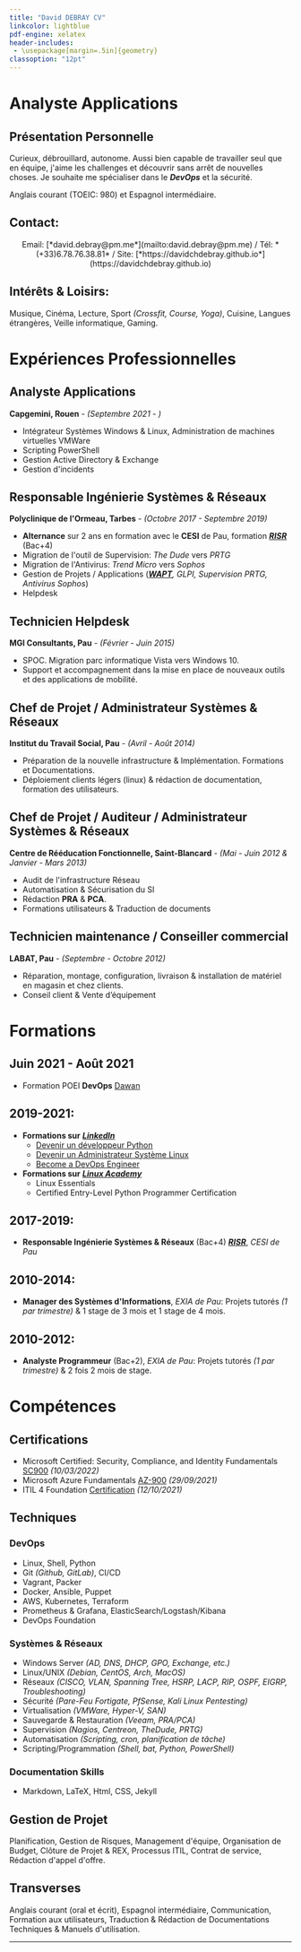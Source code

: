 ```yaml
---
title: "David DEBRAY CV"
linkcolor: lightblue
pdf-engine: xelatex
header-includes:
 - \usepackage[margin=.5in]{geometry}
classoption: "12pt"
---
```


<link rel="icon" href="favicon.png" type="image/png" />

# Analyste Applications
## Présentation Personnelle
Curieux, débrouillard, autonome. Aussi bien capable de travailler seul que en équipe, j'aime les challenges et découvrir sans arrêt de nouvelles choses.
Je souhaite me spécialiser dans le ***DevOps*** et la sécurité.

Anglais courant (TOEIC: 980) et Espagnol intermédiaire.

## Contact:
<p style="text-align: center;">
  Email: [*david.debray@pm.me*](mailto:david.debray@pm.me) / Tél: *(+33)6.78.76.38.81* / Site: [*https://davidchdebray.github.io*](https://davidchdebray.github.io)
</p>

## Intérêts & Loisirs:
Musique, Cinéma, Lecture, Sport *(Crossfit, Course, Yoga)*, Cuisine, Langues étrangères, Veille informatique, Gaming.

# Expériences Professionnelles

## Analyste Applications
**Capgemini, Rouen** - *(Septembre 2021 - )* 

- Intégrateur Systèmes Windows & Linux, Administration de machines virtuelles VMWare
- Scripting PowerShell
- Gestion Active Directory & Exchange
- Gestion d'incidents

## Responsable Ingénierie Systèmes & Réseaux
**Polyclinique de l'Ormeau, Tarbes** - *(Octobre 2017 - Septembre 2019)*

- **Alternance** sur 2 ans en formation avec le **CESI** de Pau, formation [***RISR***](RISR.pdf) (Bac+4)
- Migration de l'outil de Supervision: *The Dude* vers *PRTG*
- Migration de l'Antivirus: *Trend Micro* vers *Sophos*
- Gestion de Projets / Applications (*[***WAPT***](https://www.tranquil.it/en/solutions/wapt/), GLPI, Supervision PRTG, Antivirus Sophos*)
- Helpdesk

## Technicien Helpdesk
**MGI Consultants, Pau** - *(Février - Juin 2015)*

- SPOC. Migration parc informatique Vista vers Windows 10.
- Support et accompagnement dans la mise en place de nouveaux outils et des applications de mobilité.

## Chef de Projet / Administrateur Systèmes & Réseaux
**Institut du Travail Social, Pau** - *(Avril - Août 2014)*

- Préparation de la nouvelle infrastructure & Implémentation. Formations et Documentations.
- Déploiement clients légers (linux) & rédaction de documentation, formation des utilisateurs.

## Chef de Projet / Auditeur / Administrateur Systèmes & Réseaux
**Centre de Rééducation Fonctionnelle, Saint-Blancard** - *(Mai - Juin 2012 & Janvier - Mars 2013)*

- Audit de l'infrastructure Réseau
- Automatisation & Sécurisation du SI
- Rédaction **PRA** & **PCA**.
- Formations utilisateurs & Traduction de documents

## Technicien maintenance / Conseiller commercial
**LABAT, Pau** - *(Septembre - Octobre 2012)*

- Réparation, montage, configuration, livraison & installation de matériel en magasin et chez clients.
- Conseil client & Vente d’équipement

# Formations

## Juin 2021 - Août 2021

- Formation POEI **DevOps** [Dawan](https://dawan.fr/)

## 2019-2021:
- **Formations sur** [***LinkedIn***](https://www.linkedin.com/in/david-debray-a85b8629/)
  + [Devenir un développeur Python](https://www.linkedin.com/learning/paths/devenir-un-developpeur-python)
  + [Devenir un Administrateur Système Linux](https://www.linkedin.com/learning/paths/devenir-un-administrateur-systeme-linux)
  + [Become a DevOps Engineer](https://www.linkedin.com/learning/paths/become-a-devops-engineer)
- **Formations sur** [***Linux Academy***](https://linuxacademy.com)
  + Linux Essentials
  + Certified Entry-Level Python Programmer Certification

## 2017-2019:
- **Responsable Ingénierie Systèmes & Réseaux** (Bac+4) [***RISR***](RISR.pdf), *CESI de Pau*

## 2010-2014:
- **Manager des Systèmes d'Informations**, *EXIA de Pau*: Projets tutorés *(1 par trimestre)* & 1 stage de 3 mois et 1 stage de 4 mois.

## 2010-2012:
- **Analyste Programmeur** (Bac+2), *EXIA de Pau*: Projets tutorés *(1 par trimestre)* & 2 fois 2 mois de stage.

# Compétences
## Certifications
- Microsoft Certified: Security, Compliance, and Identity Fundamentals [SC900](https://www.credly.com/badges/b0a65f46-7f22-4a0c-ac69-26ace19c4c4a?source=linked_in_profile) *(10/03/2022)*
- Microsoft Azure Fundamentals [AZ-900](https://www.linkedin.com/posts/david-debray-a85b8629_microsoft-certified-azure-fundamentals-was-activity-6848978476737847296-x3Vx) *(29/09/2021)*
- ITIL 4 Foundation [Certification](ITILv4-cert.pdf) *(12/10/2021)*

## Techniques
### DevOps
- Linux, Shell, Python
- Git *(Github, GitLab)*, CI/CD
- Vagrant, Packer
- Docker, Ansible, Puppet
- AWS, Kubernetes, Terraform
- Prometheus & Grafana, ElasticSearch/Logstash/Kibana
- DevOps Foundation

### Systèmes & Réseaux
- Windows Server *(AD, DNS, DHCP, GPO, Exchange, etc.)*
- Linux/UNIX *(Debian, CentOS, Arch, MacOS)*
- Réseaux *(CISCO, VLAN, Spanning Tree, HSRP, LACP, RIP, OSPF, EIGRP, Troubleshooting)*
- Sécurité *(Pare-Feu Fortigate, PfSense, Kali Linux Pentesting)*
- Virtualisation *(VMWare, Hyper-V, SAN)*
- Sauvegarde & Restauration *(Veeam, PRA/PCA)*
- Supervision *(Nagios, Centreon, TheDude, PRTG)*
- Automatisation *(Scripting, cron, planification de tâche)*
- Scripting/Programmation *(Shell, bat, Python, PowerShell)*

### Documentation Skills
- Markdown, LaTeX, Html, CSS, Jekyll

## Gestion de Projet
Planification, Gestion de Risques, Management d'équipe, Organisation de Budget, Clôture de Projet & REX, Processus ITIL, Contrat de service, Rédaction d'appel d'offre.

## Transverses
Anglais courant (oral et écrit), Espagnol intermédiaire, Communication, Formation aux utilisateurs, Traduction & Rédaction de Documentations Techniques & Manuels d'utilisation.

---
